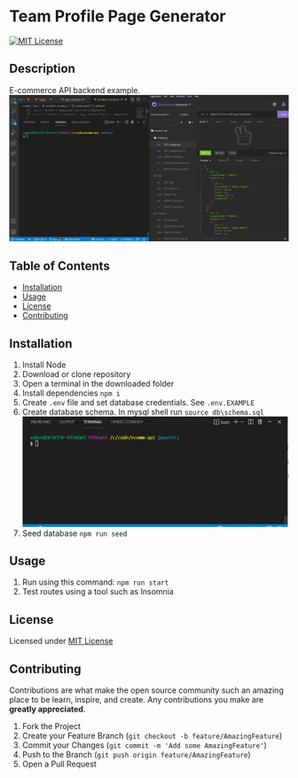 # Team Profile Page Generator

[![MIT License](https://img.shields.io/badge/License-MIT-yellow.svg)](https://opensource.org/licenses/MIT)

## Description

E-commerce API backend example.
![screenshot](https://github.com/xaker00/ecomm-api/raw/master/screenshots/ecomm-api.gif)

## Table of Contents

- [Installation](#installation)
- [Usage](#usage)
- [License](#license)
- [Contributing](#contributing)

## Installation

1. Install Node
1. Download or clone repository
1. Open a terminal in the downloaded folder
1. Install dependencies `npm i`
1. Create `.env` file and set database credentials. See `.env.EXAMPLE`
1. Create database schema. In mysql shell run `source db\schema.sql`
   ![screenshot](https://github.com/xaker00/ecomm-api/raw/master/screenshots/mysql.gif)
1. Seed database `npm run seed`

## Usage

1. Run using this command: `npm run start`
2. Test routes using a tool such as Insomnia

## License

Licensed under [MIT License](https://opensource.org/licenses/MIT)

## Contributing

Contributions are what make the open source community such an amazing place to be learn, inspire, and create. Any contributions you make are **greatly appreciated**.

1. Fork the Project
2. Create your Feature Branch (`git checkout -b feature/AmazingFeature`)
3. Commit your Changes (`git commit -m 'Add some AmazingFeature'`)
4. Push to the Branch (`git push origin feature/AmazingFeature`)
5. Open a Pull Request
